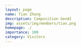 ```yaml
---
layout: page
name: Tian Zhang
description: Composition GenAI
img: assets/img/members/tian.png
homepage: ./
importance: 100
category: Visitors
---
```

